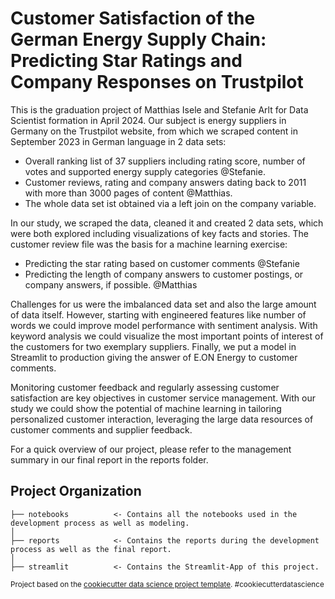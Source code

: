 Customer Satisfaction of the German Energy Supply Chain: 
Predicting Star Ratings and Company Responses on Trustpilot
==============================

This is the graduation project  of Matthias Isele and  Stefanie Arlt for Data Scientist formation in April 2024.
Our subject is energy suppliers in Germany on the Trustpilot website, from which we scraped content in September 2023 in German language in 2 data sets:
* Overall ranking list of 37 suppliers including rating score, number of votes and supported energy supply categories @Stefanie.
* Customer reviews, rating and company answers dating back to 2011 with more than 3000 pages of content @Matthias.
* The whole data set ist obtained via a left join on the company variable.

In our study, we scraped the data, cleaned it and created 2 data sets, which were both explored including visualizations of key facts and stories.
The customer review file was the basis for a machine learning exercise: 
* Predicting the star rating based on customer comments  @Stefanie
* Predicting the length of company answers to customer postings, or company answers, if possible. @Matthias

Challenges for us were the imbalanced data set and also the large amount of data itself.
However, starting with engineered features like number of words we could improve model performance with sentiment analysis.
With keyword analysis we could visualize the most important points of interest of the customers for two exemplary suppliers.
Finally, we put a model in Streamlit to production giving the answer of E.ON Energy to customer comments. 

Monitoring customer feedback and regularly assessing customer satisfaction are key objectives in customer service management.
With our study we could show the potential of machine learning in tailoring personalized customer interaction, leveraging the large data resources of customer comments and supplier feedback. 


For a quick overview of our project, please refer to the management summary in our final report in the reports folder.

Project Organization
------------
    ├── notebooks          <- Contains all the notebooks used in the development process as well as modeling.
    │
    ├── reports            <- Contains the reports during the development process as well as the final report.
    │  
    ├── streamlit          <- Contains the Streamlit-App of this project.
 

<p><small>Project based on the <a target="_blank" href="https://drivendata.github.io/cookiecutter-data-science/">cookiecutter data science project template</a>. #cookiecutterdatascience</small></p>
